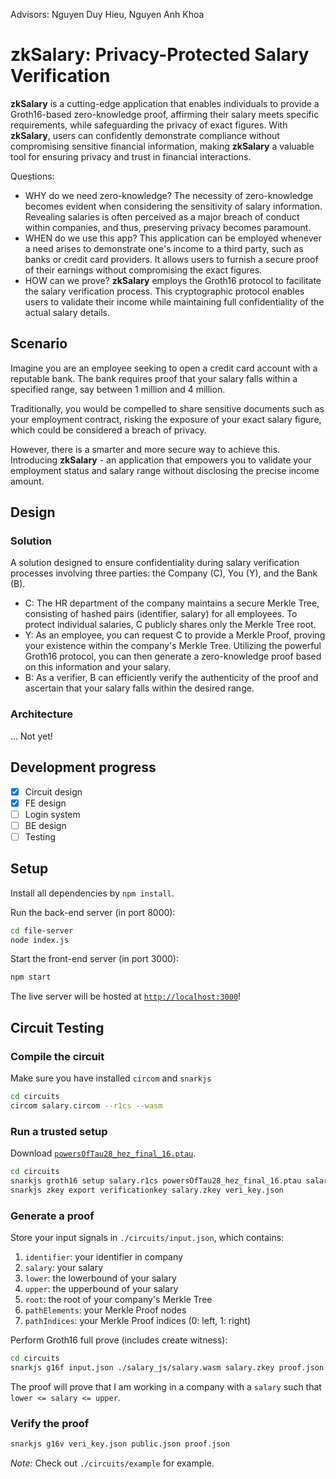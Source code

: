 Advisors: Nguyen Duy Hieu, Nguyen Anh Khoa

# zkSalary: Privacy-Protected Salary Verification
**zkSalary** is a cutting-edge application that enables individuals to provide a Groth16-based zero-knowledge proof, affirming their salary meets specific requirements, while safeguarding the privacy of exact figures. With **zkSalary**, users can confidently demonstrate compliance without compromising sensitive financial information, making **zkSalary** a valuable tool for ensuring privacy and trust in financial interactions.

Questions:

- WHY do we need zero-knowledge? The necessity of zero-knowledge becomes evident when considering the sensitivity of salary information. Revealing salaries is often perceived as a major breach of conduct within companies, and thus, preserving privacy becomes paramount.
- WHEN do we use this app? This application can be employed whenever a need arises to demonstrate one's income to a third party, such as banks or credit card providers. It allows users to furnish a secure proof of their earnings without compromising the exact figures.
- HOW can we prove? **zkSalary** employs the Groth16 protocol to facilitate the salary verification process. This cryptographic protocol enables users to validate their income while maintaining full confidentiality of the actual salary details.

## Scenario
Imagine you are an employee seeking to open a credit card account with a reputable bank. The bank requires proof that your salary falls within a specified range, say between 1 million and 4 million.

Traditionally, you would be compelled to share sensitive documents such as your employment contract, risking the exposure of your exact salary figure, which could be considered a breach of privacy.

However, there is a smarter and more secure way to achieve this. Introducing **zkSalary** - an application that empowers you to validate your employment status and salary range without disclosing the precise income amount.

## Design

### Solution
A solution designed to ensure confidentiality during salary verification processes involving three parties: the Company (C), You (Y), and the Bank (B).

- C: The HR department of the company maintains a secure Merkle Tree, consisting of hashed pairs (identifier, salary) for all employees. To protect individual salaries, C publicly shares only the Merkle Tree root.
- Y: As an employee, you can request C to provide a Merkle Proof, proving your existence within the company's Merkle Tree. Utilizing the powerful Groth16 protocol, you can then generate a zero-knowledge proof based on this information and your salary.
- B: As a verifier, B can efficiently verify the authenticity of the proof and ascertain that your salary falls within the desired range.

### Architecture

... Not yet!

## Development progress

- [x] Circuit design
- [x] FE design
- [ ] Login system
- [ ] BE design
- [ ] Testing

## Setup
Install all dependencies by `npm install`.

Run the back-end server (in port 8000):
```sh
cd file-server
node index.js
```

Start the front-end server (in port 3000):
```sh
npm start
```

The live server will be hosted at [`http://localhost:3000`](http://localhost:3000)!

## Circuit Testing

### Compile the circuit
Make sure you have installed `circom` and `snarkjs`

```sh
cd circuits
circom salary.circom --r1cs --wasm
```
### Run a trusted setup
Download [`powersOfTau28_hez_final_16.ptau`](https://hermez.s3-eu-west-1.amazonaws.com/powersOfTau28_hez_final_16.ptau).

```sh
cd circuits
snarkjs groth16 setup salary.r1cs powersOfTau28_hez_final_16.ptau salary.zkey
snarkjs zkey export verificationkey salary.zkey veri_key.json
```

### Generate a proof
Store your input signals in `./circuits/input.json`, which contains:

1. `identifier`: your identifier in company
2. `salary`: your salary
3. `lower`: the lowerbound of your salary
4. `upper`: the upperbound of your salary
5. `root`: the root of your company's Merkle Tree
6. `pathElements`: your Merkle Proof nodes
7. `pathIndices`: your Merkle Proof indices (0: left, 1: right)

Perform Groth16 full prove (includes create witness):

```sh
cd circuits
snarkjs g16f input.json ./salary_js/salary.wasm salary.zkey proof.json public.json
```

<!-- The `input.json` contains: 

1. `identifier`: Your identifier in company
2. `salary`: your salary
3. `lower`: the lowerbound of your salary
4. `upper`: the upperbound of your salary
5. `root`: the root of your company's Merkle Tree
6. `pathElements`: your Merkle Proof nodes
7. `pathIndices`: your Merkle Proof indices (0: left, 1: right) -->

The proof will prove that I am working in a company with a  `salary` such that `lower <= salary <= upper`.

### Verify the proof

```sh
snarkjs g16v veri_key.json public.json proof.json
```

*Note:* Check out `./circuits/example` for example.
